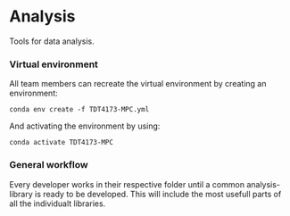 # Analysis

Tools for data analysis.

### Virtual environment

All team members can recreate the virtual environment by creating an environment:
```
conda env create -f TDT4173-MPC.yml
```

And activating the environment by using:
```
conda activate TDT4173-MPC
```

### General workflow

Every developer works in their respective folder until a common analysis-library is ready to be developed. This will include the most usefull parts of all the individualt libraries.  
